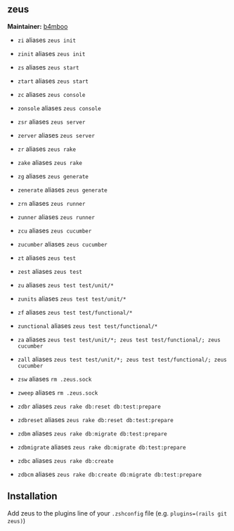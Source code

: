 ## zeus
**Maintainer:** [b4mboo](https://github.com/b4mboo)

* `zi` aliases `zeus init`
* `zinit` aliases `zeus init`

* `zs` aliases `zeus start`
* `ztart` aliases `zeus start`

* `zc` aliases `zeus console`
* `zonsole` aliases `zeus console`

* `zsr` aliases `zeus server`
* `zerver` aliases `zeus server`

* `zr` aliases `zeus rake`
* `zake` aliases `zeus rake`

* `zg` aliases `zeus generate`
* `zenerate` aliases `zeus generate`

* `zrn` aliases `zeus runner`
* `zunner` aliases `zeus runner`

* `zcu` aliases `zeus cucumber`
* `zucumber` aliases `zeus cucumber`

* `zt` aliases `zeus test`
* `zest` aliases `zeus test`

* `zu` aliases `zeus test test/unit/*`
* `zunits` aliases `zeus test test/unit/*`

* `zf` aliases `zeus test test/functional/*`
* `zunctional` aliases `zeus test test/functional/*`

* `za` aliases `zeus test test/unit/*; zeus test test/functional/; zeus cucumber`
* `zall` aliases `zeus test test/unit/*; zeus test test/functional/; zeus cucumber`

* `zsw` aliases `rm .zeus.sock`
* `zweep` aliases `rm .zeus.sock`

* `zdbr` aliases `zeus rake db:reset db:test:prepare`
* `zdbreset` aliases `zeus rake db:reset db:test:prepare`

* `zdbm` aliases `zeus rake db:migrate db:test:prepare`
* `zdbmigrate` aliases `zeus rake db:migrate db:test:prepare`

* `zdbc` aliases `zeus rake db:create`

* `zdbcm` aliases `zeus rake db:create db:migrate db:test:prepare`

## Installation
Add zeus to the plugins line of your `.zshconfig` file (e.g. `plugins=(rails git zeus)`)
